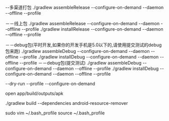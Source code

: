--多渠道打包
./gradlew assembleRelease --configure-on-demand --daemon --offline --profile

－－线上包
./gradlew assembleRelease --configure-on-demand --daemon --offline --profile
./gradlew installRelease --configure-on-demand --daemon --offline --profile

－－debug包(平时开发,如果你的开发手机是5.0以下的,请使用提交测试的debug包来跑)
./gradlew assembleDebug --configure-on-demand --daemon --offline --profile
./gradlew installDebug --configure-on-demand --daemon --offline --profile
－－debug包(提交测试)
./gradlew assembleDebug --configure-on-demand --daemon --offline --profile
./gradlew installDebug --configure-on-demand --daemon --offline --profile

--dry-run --profile  --configure-on-demand

open app/build/outputs/apk

./gradlew build --dependencies
android-resource-remover

sudo vim ~/.bash_profile
source ~/.bash_profile